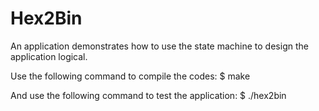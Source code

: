 Hex2Bin
=======

An application demonstrates how to use the state machine to design the application logical. 

Use the following command to compile the codes:
$ make

And use the following command to test the application:
$ ./hex2bin <File>



